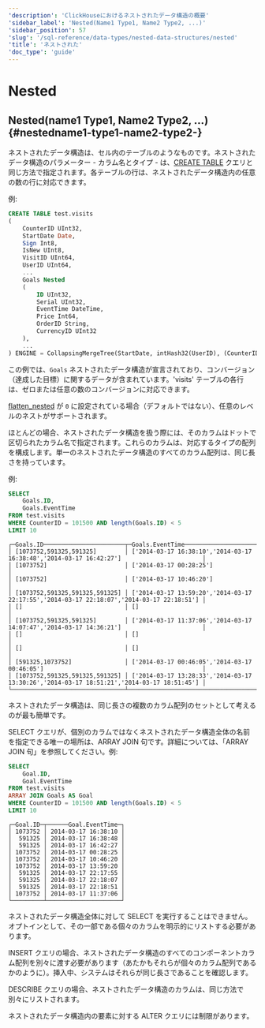 ```yaml
---
'description': 'ClickHouseにおけるネストされたデータ構造の概要'
'sidebar_label': 'Nested(Name1 Type1, Name2 Type2, ...)'
'sidebar_position': 57
'slug': '/sql-reference/data-types/nested-data-structures/nested'
'title': 'ネストされた'
'doc_type': 'guide'
---
```



# Nested

## Nested(name1 Type1, Name2 Type2, ...) {#nestedname1-type1-name2-type2-}

ネストされたデータ構造は、セル内のテーブルのようなものです。ネストされたデータ構造のパラメーター - カラム名とタイプ - は、[CREATE TABLE](../../../sql-reference/statements/create/table.md) クエリと同じ方法で指定されます。各テーブルの行は、ネストされたデータ構造内の任意の数の行に対応できます。

例:

```sql
CREATE TABLE test.visits
(
    CounterID UInt32,
    StartDate Date,
    Sign Int8,
    IsNew UInt8,
    VisitID UInt64,
    UserID UInt64,
    ...
    Goals Nested
    (
        ID UInt32,
        Serial UInt32,
        EventTime DateTime,
        Price Int64,
        OrderID String,
        CurrencyID UInt32
    ),
    ...
) ENGINE = CollapsingMergeTree(StartDate, intHash32(UserID), (CounterID, StartDate, intHash32(UserID), VisitID), 8192, Sign)
```

この例では、`Goals` ネストされたデータ構造が宣言されており、コンバージョン（達成した目標）に関するデータが含まれています。'visits' テーブルの各行は、ゼロまたは任意の数のコンバージョンに対応できます。

[flatten_nested](/operations/settings/settings#flatten_nested) が `0` に設定されている場合（デフォルトではない）、任意のレベルのネストがサポートされます。

ほとんどの場合、ネストされたデータ構造を扱う際には、そのカラムはドットで区切られたカラム名で指定されます。これらのカラムは、対応するタイプの配列を構成します。単一のネストされたデータ構造のすべてのカラム配列は、同じ長さを持っています。

例:

```sql
SELECT
    Goals.ID,
    Goals.EventTime
FROM test.visits
WHERE CounterID = 101500 AND length(Goals.ID) < 5
LIMIT 10
```

```text
┌─Goals.ID───────────────────────┬─Goals.EventTime───────────────────────────────────────────────────────────────────────────┐
│ [1073752,591325,591325]        │ ['2014-03-17 16:38:10','2014-03-17 16:38:48','2014-03-17 16:42:27']                       │
│ [1073752]                      │ ['2014-03-17 00:28:25']                                                                   │
│ [1073752]                      │ ['2014-03-17 10:46:20']                                                                   │
│ [1073752,591325,591325,591325] │ ['2014-03-17 13:59:20','2014-03-17 22:17:55','2014-03-17 22:18:07','2014-03-17 22:18:51'] │
│ []                             │ []                                                                                        │
│ [1073752,591325,591325]        │ ['2014-03-17 11:37:06','2014-03-17 14:07:47','2014-03-17 14:36:21']                       │
│ []                             │ []                                                                                        │
│ []                             │ []                                                                                        │
│ [591325,1073752]               │ ['2014-03-17 00:46:05','2014-03-17 00:46:05']                                             │
│ [1073752,591325,591325,591325] │ ['2014-03-17 13:28:33','2014-03-17 13:30:26','2014-03-17 18:51:21','2014-03-17 18:51:45'] │
└────────────────────────────────┴───────────────────────────────────────────────────────────────────────────────────────────┘
```

ネストされたデータ構造は、同じ長さの複数のカラム配列のセットとして考えるのが最も簡単です。

SELECT クエリが、個別のカラムではなくネストされたデータ構造全体の名前を指定できる唯一の場所は、ARRAY JOIN 句です。詳細については、「ARRAY JOIN 句」を参照してください。例:

```sql
SELECT
    Goal.ID,
    Goal.EventTime
FROM test.visits
ARRAY JOIN Goals AS Goal
WHERE CounterID = 101500 AND length(Goals.ID) < 5
LIMIT 10
```

```text
┌─Goal.ID─┬──────Goal.EventTime─┐
│ 1073752 │ 2014-03-17 16:38:10 │
│  591325 │ 2014-03-17 16:38:48 │
│  591325 │ 2014-03-17 16:42:27 │
│ 1073752 │ 2014-03-17 00:28:25 │
│ 1073752 │ 2014-03-17 10:46:20 │
│ 1073752 │ 2014-03-17 13:59:20 │
│  591325 │ 2014-03-17 22:17:55 │
│  591325 │ 2014-03-17 22:18:07 │
│  591325 │ 2014-03-17 22:18:51 │
│ 1073752 │ 2014-03-17 11:37:06 │
└─────────┴─────────────────────┘
```

ネストされたデータ構造全体に対して SELECT を実行することはできません。オプトインとして、その一部である個々のカラムを明示的にリストする必要があります。

INSERT クエリの場合、ネストされたデータ構造のすべてのコンポーネントカラム配列を別々に渡す必要があります（あたかもそれらが個々のカラム配列であるかのように）。挿入中、システムはそれらが同じ長さであることを確認します。

DESCRIBE クエリの場合、ネストされたデータ構造のカラムは、同じ方法で別々にリストされます。 

ネストされたデータ構造内の要素に対する ALTER クエリには制限があります。
